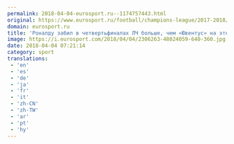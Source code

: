 ```yaml
---
permalink: 2018-04-04-eurosport.ru--1174757443.html
original: https://www.eurosport.ru/football/champions-league/2017-2018/story_sto6699820.shtml
domain: eurosport.ru
title: 'Роналду забил в четвертьфиналах ЛЧ больше, чем «Ювентус» на этой стадии за всю историю турнира'
image: https://i.eurosport.com/2018/04/04/2306263-48024059-640-360.jpg
date: 2018-04-04 07:21:14
category: sport
translations: 
 - 'en'
 - 'es'
 - 'de'
 - 'ja'
 - 'fr'
 - 'it'
 - 'zh-CN'
 - 'zh-TW'
 - 'ar'
 - 'pt'
 - 'hy'
---
```



